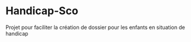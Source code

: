# Handicap-Sco
Projet pour faciliter la création de dossier pour les enfants en situation de handicap
